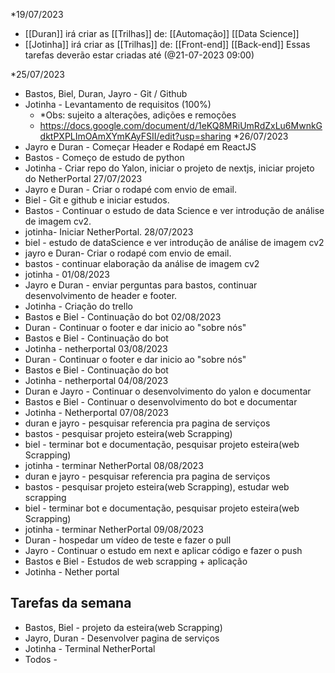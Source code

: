 *19/07/2023
- [[Duran]] irá criar as [[Trilhas]] de:
		[[Automação]]
		[[Data Science]]
- [[Jotinha]] irá criar as [[Trilhas]] de:
		[[Front-end]]
		[[Back-end]]
	Essas tarefas deverão estar criadas até (@21-07-2023 09:00)

*25/07/2023
-  Bastos, Biel, Duran, Jayro  - Git / Github
-  Jotinha - Levantamento de requisitos (100%) 
	- *Obs: sujeito a alterações, adições e remoções
	- https://docs.google.com/document/d/1eKQ8MRiUmRdZxLu6MwnkGdktPXPLImOAmXYmKAyFSII/edit?usp=sharing
*26/07/2023
- Jayro e Duran - Começar Header e Rodapé em ReactJS
- Bastos - Começo de estudo de python
- Jotinha - Criar repo do Yalon, iniciar o projeto de nextjs, iniciar projeto do NetherPortal
27/07/2023
- Jayro e Duran - Criar o rodapé com envio de email.
- Biel - Git e github e iniciar estudos.
 - Bastos - Continuar o estudo de data Science e ver introdução de análise de imagem cv2.
 - jotinha- Iniciar NetherPortal.
28/07/2023
- biel - estudo de dataScience e ver introdução de análise de imagem cv2
- jayro e Duran- Criar o rodapé com envio de email.
- bastos - continuar elaboração da análise de imagem cv2
- jotinha - 
 01/08/2023
 - Jayro e Duran - enviar perguntas para bastos, continuar desenvolvimento de header e footer.
 - Jotinha - Criação do trello
 - Bastos e Biel - Continuação do bot
 02/08/2023
 - Duran - Continuar o footer e dar inicio ao "sobre nós"
 - Bastos e Biel - Continuação do bot
 - Jotinha - netherportal
  03/08/2023
 - Duran - Continuar o footer e dar inicio ao "sobre nós"
 - Bastos e Biel - Continuação do bot
 - Jotinha - netherportal
 04/08/2023
 - Duran e Jayro - Continuar o desenvolvimento do yalon e documentar
 - Bastos e Biel - Continuar o desenvolvimento do bot e documentar
 - Jotinha - Netherportal
 07/08/2023
 - duran e jayro - pesquisar referencia pra pagina de serviços 
 - bastos - pesquisar projeto esteira(web Scrapping)
 - biel - terminar bot e documentação, pesquisar projeto esteira(web Scrapping)
 - jotinha - terminar NetherPortal
  08/08/2023
 - duran e jayro - pesquisar referencia pra pagina de serviços 
 - bastos - pesquisar projeto esteira(web Scrapping), estudar web scrapping
 - biel - terminar bot e documentação, pesquisar projeto esteira(web Scrapping)
 - jotinha - terminar NetherPortal
 09/08/2023
 - Duran - hospedar um vídeo de teste e fazer o pull
 - Jayro - Continuar o estudo em next e aplicar código e fazer o push
 - Bastos e Biel - Estudos de web scrapping + aplicação
 - Jotinha - Nether portal
## Tarefas da semana 
- Bastos, Biel - projeto da esteira(web Scrapping)
- Jayro, Duran - Desenvolver pagina de serviços
- Jotinha - Terminal NetherPortal
- Todos -